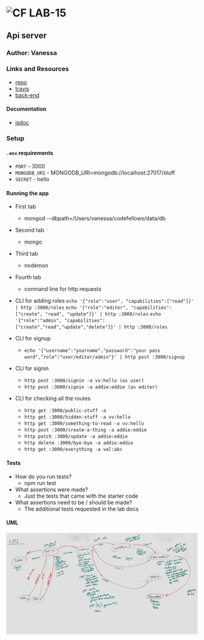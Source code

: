 ![CF](http://i.imgur.com/7v5ASc8.png) LAB-15
=================================================

## Api server

### Author: Vanessa

### Links and Resources
* [repo]()
* [travis]()
* [back-end]()

#### Documentation
* [jsdoc]()

### Setup
#### `.env` requirements
* `PORT` - 3000
* `MONGODB_URI` - MONGODB_URI=mongodb://localhost:27017/stuff
* `SECRET` - hello

#### Running the app
* First tab
    * mongod --dbpath=/Users/vanessa/codefellows/data/db 
* Second tab
    * mongo
* Third tab
    * nodemon
* Fourth tab
    * conmand line for http requests

* CLI for adding roles
    `echo '{"role":"user", "capabilities":["read"]}' | http :3000/roles`
    `echo '{"role":"editor", "capabilities":["create", "read", "update"]}' | http :3000/roles`
    `echo '{"role":"admin", "capabilities":["create","read","update","delete"]}' | http :3000/roles`

* CLI for signup
    *  `echo '{"username":"yourname","password":"your pass word","role":"user/editor/admin"}' | http post :3000/signup`
* CLI for signin 
    *  `http post :3000/signin -a vv:hello (as user)`
    *  `http post :3000/signin -a addie:eddie (as editor)`
* CLI for checking all the routes
    *  `http get :3000/public-stuff -a` 
    *  `http get :3000/hidden-stuff -a vv:hello`
    *  `http get :3000/something-to-read -a vv:hello`
    *  `http post :3000/create-a-thing -a addie:eddie`
    *  `http patch :3000/update -a addie:eddie`
    *  `http delete :3000/bye-bye -a addie:eddie`
    *  `http get :3000/everything -a val:abc` 

#### Tests
* How do you run tests?
  * npm run test
* What assertions were made?
  * Just the tests that came with the starter code
* What assertions need to be / should be made?
  * The additional tests requested in the lab docs

#### UML
![](./lab_14_acl.jpg)